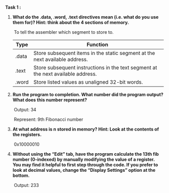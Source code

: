 **Task 1 :**

1. **What do the .data, .word, .text directives mean (i.e. what do you use them for)? Hint: think about the 4 sections of memory.**

   ​    To tell the assembler which segment to store to.

   | Type  | Function                                                     |
   | ----- | ------------------------------------------------------------ |
   | .data | Store subsequent items in the static segment at the next available address. |
   | .text | Store subsequent instructions in the text segment at the next available address. |
   | .word | Store listed values as unaligned 32-bit words.               |

   

2. **Run the program to completion. What number did the program output? What does this number represent?**

   ​	Output: 34

   ​	Represent: 9th Fibonacci number

3. **At what address is n stored in memory? Hint: Look at the contents of the registers.**

   ​	0x10000010

4. **Without using the “Edit” tab, have the program calculate the 13th fib number (0-indexed) by manually modifying the value of a register. You may find it helpful to first step through the code. If you prefer to look at decimal values, change the “Display Settings” option at the bottom.**

   ​	Output: 233